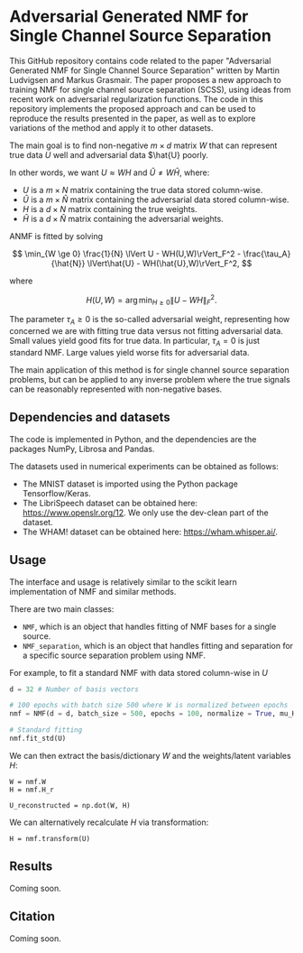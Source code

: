 # Adversarial Generated NMF for Single Channel Source Separation

This GitHub repository contains code related to the paper "Adversarial Generated NMF for Single Channel Source Separation" written by Martin Ludvigsen and Markus Grasmair. The paper proposes a new approach to training NMF for single channel source separation (SCSS), using ideas from recent work on adversarial regularization functions. The code in this repository implements the proposed approach and can be used to reproduce the results presented in the paper, as well as to explore variations of the method and apply it to other datasets.

The main goal is to find non-negative $m \times d$ matrix $W$ that can represent true data $U$ well and adversarial data $\hat{U} poorly.

In other words, we want $U \approx WH$ and $\hat{U} \neq W\hat{H}$, where:
- $U$ is a $m \times N$ matrix containing the true data stored column-wise.
- $\hat{U}$ is a $m \times \hat{N}$ matrix containing the adversarial data stored column-wise.
- $H$ is a $d \times N$ matrix containing the true weights.
- $\hat{H}$ is a $d \times \hat{N}$ matrix containing the adversarial weights.

ANMF is fitted by solving

$$ \min_{W \ge 0} \frac{1}{N} \lVert U - WH(U,W)\rVert_F^2 - \frac{\tau_A}{\hat{N}}  \lVert\hat{U} - WH(\hat{U},W)\rVert_F^2, $$

where

$$ H(U,W) = \arg \min_{H \ge 0} \lVert U - WH\rVert_F^2.$$

The parameter $\tau_A \ge 0$ is the so-called adversarial weight, representing how concerned we are with fitting true data versus not fitting adversarial data. Small values yield good fits for true data. In particular, $\tau_A = 0$ is just standard NMF. Large values yield worse fits for adversarial data.

The main application of this method is for single channel source separation problems, but can be applied to any inverse problem where the true signals can be reasonably represented with non-negative bases.

## Dependencies and datasets

The code is implemented in Python, and the dependencies are the packages NumPy, Librosa and Pandas. 

The datasets used in numerical experiments can be obtained as follows:
- The MNIST dataset is imported using the Python package Tensorflow/Keras. 
- The LibriSpeech dataset can be obtained here: https://www.openslr.org/12. We only use the dev-clean part of the dataset.
- The WHAM! dataset can be obtained here: https://wham.whisper.ai/.

## Usage
The interface and usage is relatively similar to the scikit learn implementation of NMF and similar methods.

There are two main classes:

- ```NMF```, which is an object that handles fitting of NMF bases for a single source.
- ```NMF_separation```, which is an object that handles fitting and separation for a specific source separation problem using NMF.

For example, to fit a standard NMF with data stored column-wise in $U$

```python
d = 32 # Number of basis vectors

# 100 epochs with batch size 500 where W is normalized between epochs
nmf = NMF(d = d, batch_size = 500, epochs = 100, normalize = True, mu_H = )

# Standard fitting
nmf.fit_std(U)
```

We can then extract the basis/dictionary $W$ and the weights/latent variables $H$:
```
W = nmf.W
H = nmf.H_r

U_reconstructed = np.dot(W, H)
```

We can alternatively recalculate $H$ via transformation:
```
H = nmf.transform(U)
```

## Results

Coming soon.

## Citation

Coming soon. 
